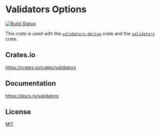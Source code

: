Validators Options
====================

[![Build Status](https://travis-ci.org/magiclen/validators.svg?branch=master)](https://travis-ci.org/magiclen/validators)

This crate is used with the [`validators-derive`](https://crates.io/crates/validators-derive) crate and the [`validators`](https://crates.io/crates/validators) crate.

## Crates.io

https://crates.io/crates/validators

## Documentation

https://docs.rs/validators

## License

[MIT](LICENSE)
